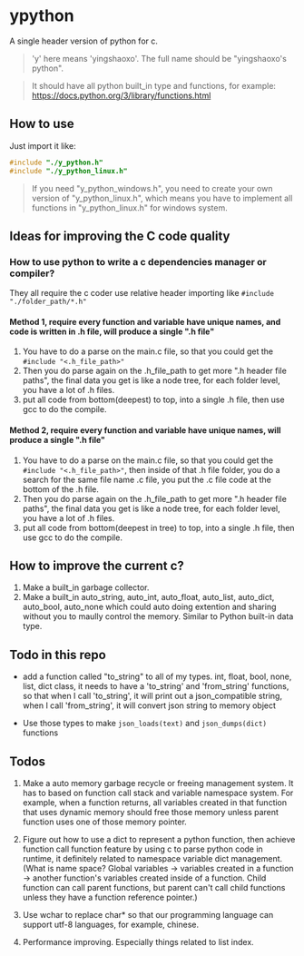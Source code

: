 # ypython
A single header version of python for c.

> 'y' here means 'yingshaoxo'. The full name should be "yingshaoxo's python".

> It should have all python built_in type and functions, for example: https://docs.python.org/3/library/functions.html

## How to use
Just import it like:
```c
#include "./y_python.h"
#include "./y_python_linux.h"
```

> If you need "y_python_windows.h", you need to create your own version of "y_python_linux.h", which means you have to implement all functions in "y_python_linux.h" for windows system.

## Ideas for improving the C code quality
### How to use python to write a c dependencies manager or compiler?

They all require the c coder use relative header importing like `#include "./folder_path/*.h"`

#### Method 1, require every function and variable have unique names, and code is written in .h file, will produce a single ".h file"
1. You have to do a parse on the main.c file, so that you could get the `#include "<.h_file_path>"`
2. Then you do parse again on the .h_file_path to get more ".h header file paths", the final data you get is like a node tree, for each folder level, you have a lot of .h files.
3. put all code from bottom(deepest) to top, into a single .h file, then use gcc to do the compile.

#### Method 2, require every function and variable have unique names, will produce a single ".h file"
1. You have to do a parse on the main.c file, so that you could get the `#include "<.h_file_path>"`, then inside of that .h file folder, you do a search for the same file name .c file, you put the .c file code at the bottom of the .h file.
2. Then you do parse again on the .h_file_path to get more ".h header file paths", the final data you get is like a node tree, for each folder level, you have a lot of .h files.
3. put all code from bottom(deepest in tree) to top, into a single .h file, then use gcc to do the compile.

## How to improve the current c?
1. Make a built_in garbage collector.
2. Make a built_in auto_string, auto_int, auto_float, auto_list, auto_dict, auto_bool, auto_none which could auto doing extention and sharing without you to maully control the memory. Similar to Python built-in data type.

## Todo in this repo
* add a function called "to_string" to all of my types. int, float, bool, none, list, dict class, it needs to have a 'to_string' and 'from_string' functions, so that when I call 'to_string', it will print out a json_compatible string, when I call 'from_string', it will convert json string to memory object

* Use those types to make `json_loads(text)` and `json_dumps(dict)` functions


## Todos

1. Make a auto memory garbage recycle or freeing management system. It has to based on function call stack and variable namespace system. For example, when a function returns, all variables created in that function that uses dynamic memory should free those memory unless parent function uses one of those memory pointer.

2. Figure out how to use a dict to represent a python function, then achieve function call function feature by using c to parse python code in runtime, it definitely related to namespace variable dict management. (What is name space? Global variables -> variables created in a function -> another function's variables created inside of a function. Child function can call parent functions, but parent can't call child functions unless they have a function reference pointer.)

3. Use wchar to replace char* so that our programming language can support utf-8 languages, for example, chinese.

4. Performance improving. Especially things related to list index.
